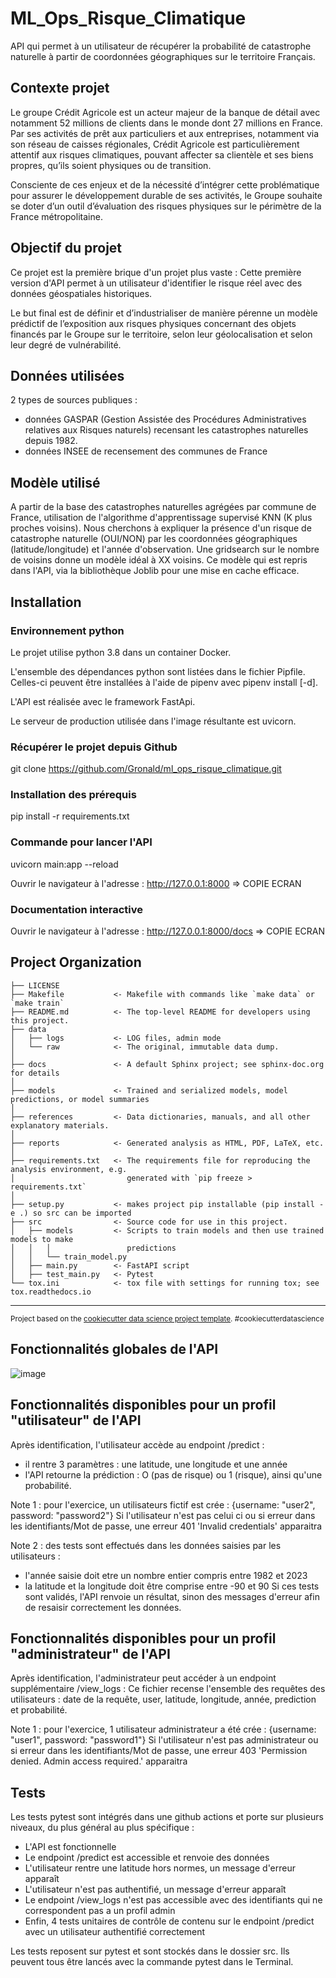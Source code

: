 ML_Ops_Risque_Climatique
==============================

API qui permet à un utilisateur de récupérer la probabilité de catastrophe naturelle à partir de coordonnées géographiques sur le territoire Français.


Contexte projet 
------------

Le groupe Crédit Agricole est un acteur majeur de la banque de détail avec notamment 52 millions de clients dans le monde dont 27 millions en France.
Par ses activités de prêt aux particuliers et aux entreprises, notamment via son réseau de caisses régionales, Crédit Agricole est particulièrement attentif aux risques climatiques, pouvant affecter sa clientèle et ses biens propres, qu’ils soient physiques ou de transition.

Consciente de ces enjeux et de la nécessité d’intégrer cette problématique pour assurer le développement durable de ses activités, le Groupe souhaite se doter d’un outil d’évaluation des risques physiques sur le périmètre de la France métropolitaine.


Objectif du projet 
------------

Ce projet est la première brique d'un projet plus vaste : 
Cette première version d'API permet à un utilisateur d'identifier le risque réel avec des données géospatiales historiques.

Le but final est de définir et d’industrialiser de manière pérenne un modèle prédictif de l’exposition aux risques physiques concernant des objets financés par le Groupe sur le territoire, selon leur géolocalisation et selon leur degré de vulnérabilité.


Données utilisées
------------

2 types de sources publiques :
- données GASPAR (Gestion Assistée des Procédures Administratives relatives aux Risques naturels) recensant les catastrophes naturelles depuis 1982.
- données INSEE de recensement des communes de France

  
Modèle utilisé
------------

A partir de la base des catastrophes naturelles agrégées par commune de France, utilisation de l'algorithme d'apprentissage supervisé KNN (K plus proches voisins).
Nous cherchons à expliquer la présence d'un risque de catastrophe naturelle (OUI/NON) par les coordonnées géographiques (latitude/longitude) et l'année d'observation.
Une gridsearch sur le nombre de voisins donne un modèle idéal à XX voisins. 
Ce modèle qui est repris dans l'API, via la bibliothèque Joblib pour une mise en cache efficace.


Installation
------------

### Environnement python
Le projet utilise python 3.8 dans un container Docker.

L'ensemble des dépendances python sont listées dans le fichier Pipfile.
Celles-ci peuvent être installées à l'aide de pipenv avec pipenv install [-d].

L'API est réalisée avec le framework FastApi.

Le serveur de production utilisée dans l'image résultante est uvicorn.

### Récupérer le projet depuis Github
git clone https://github.com/Gronald/ml_ops_risque_climatique.git

### Installation des prérequis
pip install -r requirements.txt

### Commande pour lancer l'API
uvicorn main:app --reload

Ouvrir le navigateur à l'adresse : 
http://127.0.0.1:8000
=> COPIE ECRAN

### Documentation interactive
Ouvrir le navigateur à l'adresse : 
http://127.0.0.1:8000/docs
=> COPIE ECRAN


Project Organization
------------

    ├── LICENSE
    ├── Makefile           <- Makefile with commands like `make data` or `make train`
    ├── README.md          <- The top-level README for developers using this project.
    ├── data
    │   ├── logs           <- LOG files, admin mode
    │   └── raw            <- The original, immutable data dump.
    │
    ├── docs               <- A default Sphinx project; see sphinx-doc.org for details
    │
    ├── models             <- Trained and serialized models, model predictions, or model summaries
    │
    ├── references         <- Data dictionaries, manuals, and all other explanatory materials.
    │
    ├── reports            <- Generated analysis as HTML, PDF, LaTeX, etc.
    │
    ├── requirements.txt   <- The requirements file for reproducing the analysis environment, e.g.
    │                         generated with `pip freeze > requirements.txt`
    │
    ├── setup.py           <- makes project pip installable (pip install -e .) so src can be imported
    ├── src                <- Source code for use in this project.
    │   ├── models         <- Scripts to train models and then use trained models to make
    │   │   │                 predictions
    │   │   └── train_model.py
    │   ├── main.py        <- FastAPI script
    │   ├── test_main.py   <- Pytest    
    └── tox.ini            <- tox file with settings for running tox; see tox.readthedocs.io


--------

<p><small>Project based on the <a target="_blank" href="https://drivendata.github.io/cookiecutter-data-science/">cookiecutter data science project template</a>. #cookiecutterdatascience</small></p>


Fonctionnalités globales de l'API
------------


![image](https://github.com/Gronald/ml_ops_risque_climatique/assets/19773220/490a485a-ecb3-45c0-b667-7a133c740309)



Fonctionnalités disponibles pour un profil "utilisateur" de l'API
------------

Après identification, l'utilisateur accède au endpoint /predict :
- il rentre 3 paramètres : une latitude, une longitude et une année
- l'API retourne la prédiction : O (pas de risque) ou 1 (risque), ainsi qu'une probabilité.

Note 1 : pour l'exercice, un utilisateurs fictif est crée : {username: "user2", password: "password2"}
Si l'utilisateur n'est pas celui ci ou si erreur dans les identifiants/Mot de passe, une erreur 401 'Invalid credentials' apparaitra

Note 2 : des tests sont effectués dans les données saisies par les utilisateurs :
- l'année saisie doit etre un nombre entier compris entre 1982 et 2023
- la latitude et la longitude doit être comprise entre -90 et 90
Si ces tests sont validés, l'API renvoie un résultat, sinon des messages d'erreur afin de resaisir correctement les données.


Fonctionnalités disponibles pour un profil "administrateur" de l'API
------------

Après identification, l'administrateur peut accéder à un endpoint supplémentaire /view_logs :
Ce fichier recense l'ensemble des requêtes des utilisateurs : date de la requête, user, latitude, longitude, année, prediction et probabilité.

Note 1 : pour l'exercice, 1 utilisateur administrateur a été crée : {username: "user1", password: "password1"}
Si l'utilisateur n'est pas administrateur ou si erreur dans les identifiants/Mot de passe, une erreur 403 'Permission denied. Admin access required.' apparaitra


Tests
------------

Les tests pytest sont intégrés dans une github actions et porte sur plusieurs niveaux, du plus général au plus spécifique :
- L'API est fonctionnelle
- Le endpoint /predict est accessible et renvoie des données
- L'utilisateur rentre une latitude hors normes, un message d'erreur apparaît
- L'utilisateur n'est pas authentifié, un message d'erreur apparaît
- Le endpoint /view_logs n'est pas accessible avec des identifiants qui ne correspondent pas a un profil admin
- Enfin, 4 tests unitaires de contrôle de contenu sur le endpoint /predict avec un utilisateur authentifié correctement

Les tests reposent sur pytest et sont stockés dans le dossier src. 
Ils peuvent tous être lancés avec la commande pytest dans le Terminal.




